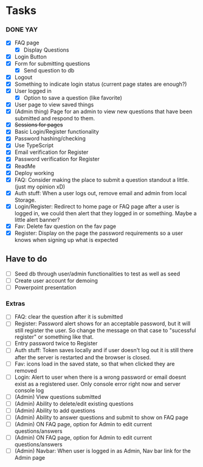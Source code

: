 # Tasks

### DONE YAY

-   [x] FAQ page
    -   [x] Display Questions
-   [x] Login Button
-   [x] Form for submitting questions
    -   [x] Send question to db
-   [x] Logout
-   [x] Something to indicate login status (current page states are enough?)
-   [x] User logged in
    -   [x] Option to save a question (like favorite)
-   [x] User page to view saved things
-   [x] (Admin thing) Page for an admin to view new questions that have been submitted and respond to them.
-   [x] ~~Sessions for pages~~
-   [x] Basic Login/Register functionality
-   [x] Password hashing/checking
-   [x] Use TypeScript
-   [x] Email verification for Register
-   [x] Password verification for Register
-   [x] ReadMe
-   [x] Deploy working
-   [x] FAQ: Consider making the place to submit a question standout a little. (just my opinion xD)
-   [x] Auth stuff: When a user logs out, remove email and admin from local Storage.
-   [x] Login/Register: Redirect to home page or FAQ page after a user is logged in, we could then alert that they logged in or something. Maybe a little alert banner?
-   [x] Fav: Delete fav question on the fav page
-   [x] Register: Display on the page the password requirements so a user knows when signing up what is expected

## Have to do
-   [ ] Seed db through user/admin functionalities to test as well as seed
-   [ ] Create user account for demoing
-   [ ] Powerpoint presentation

### Extras
-   [ ] FAQ: clear the question after it is submitted
-   [ ] Register: Password alert shows for an acceptable password, but it will still register the user. So change the message on that case to "sucessful register" or something like that.
-   [ ] Entry password twice to Register
-   [ ] Auth stuff: Token saves locally and if user doesn't log out it is still there after the server is restarted and the browser is closed.
-   [ ] Fav: icons load in the saved state, so that when clicked they are removed
-   [ ] Login: Alert to user when there is a wrong password or email doesnt exist as a registered user. Only console error right now and server console log
-   [ ] (Admin) View questions submitted
-   [ ] (Admin) Ability to delete/edit existing questions
-   [ ] (Admin) Ability to add questions
-   [ ] (Admin) Ability to answer questions and submit to show on FAQ page
-   [ ] (Admin) ON FAQ page, option for Admin to edit current questions/answers
-   [ ] (Admin) ON FAQ page, option for Admin to edit current questions/answers
-   [ ] (Admin) Navbar: When user is logged in as Admin, Nav bar link for the Admin page
